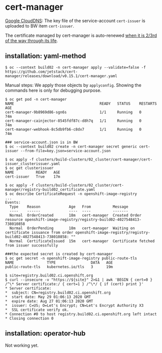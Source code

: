 # cert-manager


[Google CloudDNS](https://cert-manager.io/docs/configuration/acme/dns01/google/): The key file of the service-account `cert-issuer` is uploaded to BW item `cert-issuer`.

The certificate managed by cert-manager is auto-renewed [when it is 2/3rd of the way through its life](https://github.com/jetstack/cert-manager/issues/2474#issuecomment-619108006).

## installation: yaml-method

```
$ oc --context build02 -n cert-manager apply --validate=false -f https://github.com/jetstack/cert-manager/releases/download/v0.15.1/cert-manager.yaml
```

Manual steps: We apply those objects by `applyconfig`. Showing the commands here is only for debugging purpose.

```
$ oc get pod -n cert-manager
NAME                                       READY   STATUS    RESTARTS   AGE
cert-manager-9b8969d86-sgn6s               1/1     Running   0          74m
cert-manager-cainjector-8545fdf87c-d8h7q   1/1     Running   0          74m
cert-manager-webhook-8c5db9fb6-c8dx7       1/1     Running   0          74m

### service-account.json is in BW
$ oc --context build02 create -n cert-manager secret generic cert-issuer --from-file=key.json=service-account.json

$ oc apply -f clusters/build-clusters/02_cluster/cert-manager/cert-issuer_clusterissuer.yaml
$ oc get clusterissuer
NAME          READY   AGE
cert-issuer   True    17m

$ oc apply -f clusters/build-clusters/02_cluster/cert-manager/registry-build02_certificate.yaml
$ oc describe CertificateRequest -n openshift-image-registry
...
Events:
  Type    Reason             Age   From          Message
  ----    ------             ----  ----          -------
  Normal  OrderCreated       18m   cert-manager  Created Order resource openshift-image-registry/registry-build02-4027548413-738010858
  Normal  OrderPending       18m   cert-manager  Waiting on certificate issuance from order openshift-image-registry/registry-build02-4027548413-738010858: ""
  Normal  CertificateIssued  15m   cert-manager  Certificate fetched from issuer successfully

###the expected secret is created by cert-manager
$ oc get secret -n openshift-image-registry public-route-tls
NAME               TYPE                DATA   AGE
public-route-tls   kubernetes.io/tls   3      19m

$ site=registry.build02.ci.openshift.org
$ curl --insecure -v "https://${site}" 2>&1 | awk 'BEGIN { cert=0 } /^\* Server certificate:/ { cert=1 } /^\*/ { if (cert) print }'
* Server certificate:
*  subject: CN=registry.build02.ci.openshift.org
*  start date: May 29 01:06:13 2020 GMT
*  expire date: Aug 27 01:06:13 2020 GMT
*  issuer: C=US; O=Let's Encrypt; CN=Let's Encrypt Authority X3
*  SSL certificate verify ok.
* Connection #0 to host registry.build02.ci.openshift.org left intact
* Closing connection 0
```

## installation: operator-hub

Not working yet.

